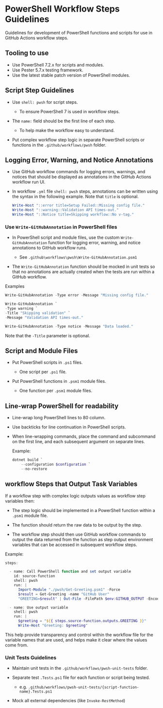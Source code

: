 # PowerShell Workflow Steps Guidelines

Guidelines for development of PowerShell functions and scripts
for use in GitHub Actions workflow steps.

## Tooling to use

- Use PowerShell 7.2.x for scripts and modules.
- Use Pester 5.7.x testing framework.
- Use the latest stable patch version of PowerShell modules.

## Script Step Guidelines

- Use `shell: pwsh` for script steps.
  - To ensure PowerShell 7 is used in workflow steps.

- The `name:` field should be the first line of each step.
  - To help make the workflow easy to understand.

- Put complex workflow step logic in separate PowerShell scripts or functions
  in the `.github/workflows/pwsh` folder.

## Logging Error, Warning, and Notice Annotations

- Use GitHub workflow commands for logging errors, warnings, and notices that should be displayed as annotations in the GitHub Actions workflow run UI.

- In workflow `.yml` file `shell: pwsh` steps, annotations can be written using the syntax in the following example. Note that `title` is optional.
  ```powershell
  Write-Host "::error title=Setup Failed::Missing config file."
  Write-Host "::warning::Validation API times-out."
  Write-Host "::Notice title=Skipping workflow::No v-tag."
  ```

### Use `Write-GitHubAnnotation` in PowerShell files

- In PowerShell script and module files, use the custom `Write-GitHubAnnotation` function for logging error, warning, and notice annotations to GitHub workflow runs.

  - See `.github\workflows\pwsh\Write-GitHubAnnotation.psm1`

- The `Write-GitHubAnnotation` function should be mocked in unit tests so that no annotations are actually created when the tests are run within a GitHub workflow.

Examples

```powershell
Write-GitHubAnnotation -Type error -Message "Missing config file."

Write-GitHubAnnotation `
-Type warning `
-Title "Skipping validation" `
-Message "Validation API times-out."

Write-GitHubAnnotation -Type notice -Message "Data loaded."
```
Note that the `-Title` parameter is optional.


## Script and Module Files

- Put PowerShell scripts in `.ps1` files.
  - One script per `.ps1` file.

- Put PowerShell functions in `.psm1` module files.
  - One function per `.psm1` module files.

## Line-wrap PowerShell for readability

- Line-wrap long PowerShell lines to 80 column.

- Use backticks for line continuation in PowerShell scripts.

 - When line-wrapping commands, place the command and subcommand on the first line, and each subsequent argument on separate lines.

   Example:
   ```PowerShell
   dotnet build `
       --configuration $configuration `
       --no-restore
   ```

## workflow Steps that Output Task Variables

 If a workflow step with complex logic outputs values as workflow step variables then:

- The step logic should be implemented in a PowerShell function within a
  `.psm1` module file.

- The function should return the raw data to be output by the step.

- The workflow step should then use GitHub workflow commands to output the data returned from the function as step output environment variables that can be accessed in subsequent workflow steps.

Example:
```PowerShell
steps:

  - name: Call PowerShell function and set output variable
    id: source-function
    shell: pwsh
    run: |
      Import-Module "./pwsh/Get-Greeting.psm1" -Force
      $result = Get-Greeting -name "GitHub User"
      "GREETING=$result" | Out-File -FilePath $env:GITHUB_OUTPUT -Encoding utf8 -Append

  - name: Use output variable
    shell: pwsh
    run: |
      $greeting = "${{ steps.source-function.outputs.GREETING }}"
      Write-Host "Greeting: $greeting"
```

This help provide transparency and control within the workflow file for the variable names that are used, and helps make it clear where the values come from.

### Unit Tests Guidelines

- Maintain unit tests in the `.github/workflows/pwsh-unit-tests` folder.

- Separate test `.Tests.ps1` file for each function or script being tested.
  - e.g. `.github/workflows/pwsh-unit-tests/{script-function-name}.Tests.ps1`

- Mock all external dependencies (like `Invoke-RestMethod`)
